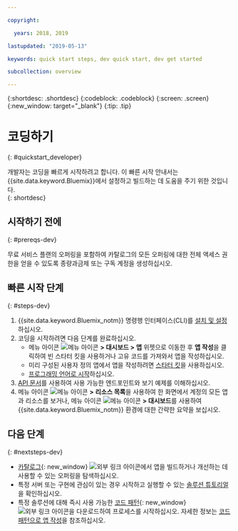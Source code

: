 ```yaml
---

copyright:

  years: 2018, 2019

lastupdated: "2019-05-13"

keywords: quick start steps, dev quick start, dev get started

subcollection: overview

---
```


{:shortdesc: .shortdesc}
{:codeblock: .codeblock}
{:screen: .screen}
{:new_window: target="_blank"}
{:tip: .tip}

# 코딩하기 
{: #quickstart_developer}

개발자는 코딩을 빠르게 시작하려고 합니다. 이 빠른 시작 안내서는 {{site.data.keyword.Bluemix}}에서 설정하고 빌드하는 데 도움을 주기 위한 것입니다.  
{: shortdesc}

## 시작하기 전에
{: #prereqs-dev}

무료 서비스 플랜의 오퍼링을 포함하여 카탈로그의 모든 오퍼링에 대한 전체 액세스 권한을 얻을 수 있도록 종량과금제 또는 구독 계정을 생성하십시오. 

## 빠른 시작 단계
{: #steps-dev}
 
1. {{site.data.keyword.Bluemix_notm}} 명령행 인터페이스(CLI)를 [설치 및 설정](/docs/home/tools)하십시오. 
2. 코딩을 시작하려면 다음 단계를 완료하십시오.
    * 메뉴 아이콘 ![메뉴 아이콘](../icons/icon_hamburger.svg) **> 대시보드 > 앱** 위젯으로 이동한 후 **앱 작성**을 클릭하여 빈 스타터 킷을 사용하거나 고유 코드를 가져와서 앱을 작성하십시오.
    * 미리 구성된 사용자 정의 앱에서 앱을 작성하려면 [스타터 킷](/docs/apps/tutorials?topic=creating-apps-tutorial-starterkit)을 사용하십시오. 
    * [프로그래밍 언어로 시작](/docs/home/build)하십시오. 
3. [API 문서](https://{DomainName}/apidocs)를 사용하여 사용 가능한 엔드포인트와 보기 예제를 이해하십시오.
4. 메뉴 아이콘 ![메뉴 아이콘](../icons/icon_hamburger.svg) **> 리소스 목록**을 사용하여 한 화면에서 계정의 모든 앱과 리소스를 보거나, 메뉴 아이콘 ![메뉴 아이콘](../icons/icon_hamburger.svg) **> 대시보드**를 사용하여 {{site.data.keyword.Bluemix_notm}} 환경에 대한 간략한 요약을 보십시오.

## 다음 단계
{: #nextsteps-dev}

* [카탈로그](https://{DomainName}/catalog){: new_window} ![외부 링크 아이콘](../icons/launch-glyph.svg)에서 앱을 빌드하거나 개선하는 데 사용할 수 있는 오퍼링을 탐색하십시오.
* 특정 서버 또는 구현에 관심이 있는 경우 시작하고 실행할 수 있는 [솔루션 튜토리얼](/docs/tutorials?topic=solution-tutorials-tutorials)을 확인하십시오.
* 특정 솔루션에 대해 즉시 사용 가능한 [코드 패턴](https://developer.ibm.com/patterns/){: new_window} ![외부 링크 아이콘](../icons/launch-glyph.svg "외부 링크 아이콘")을 다운로드하여 프로세스를 시작하십시오. 자세한 정보는 [코드 패턴으로 앱 작성](/docs/apps/tutorials?topic=creating-apps-tutorial-codepattern)을 참조하십시오.




